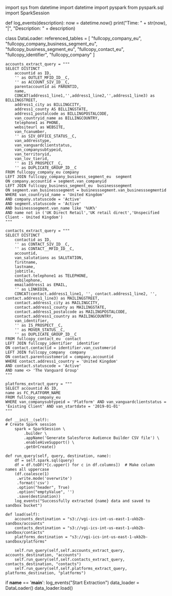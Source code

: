 import sys
from datetime import datetime
import pyspark
from pyspark.sql import SparkSession

def log_events(description):
    now = datetime.now()
    print("Time: " + str(now), "|", "Description: " + description)

class DataLoader:
    referenced_tables = [
        "fullcopy_company_eu",
        "fullcopy_company_business_segment_eu",
        "fullcopy_business_segment_eu",
        "fullcopy_contact_eu",
        "fullcopy_identifier",
        "fullcopy_company"
    ]

    accounts_extract_query = """
    SELECT DISTINCT
        accountid as ID,
        '' as OUTLET_MFID_ID__C,
        '' as ACCOUNT_SIV_ID__C,
        parentaccountid as PARENTID,
        name,
        CONCAT(address1_line1,'',address1_line2,'',address1_line3) as BILLINGSTREET,
        address1_city as BILLINGCITY,
        address1_county AS BILLINGSTATE,
        address1_postalcode as BILLINGPOSTALCODE,
        van_countryid_name as BILLINGCOUNTRY,
        telephone1 as PHONE,
        websiteurl as WEBSITE,
        van_fcanumber,
        '' as SIV_OFFICE_STATUS__C,
        van_addresstype,
        van_vanguardclientstatus,
        van_companysubtypeid,
        van_territoryid,
        van_lov_tierid,
        '' as IS_PROSPECT__C,
        '' as DUPLICATE_GROUP_ID__C
    FROM fullcopy_company_eu company
    LEFT JOIN fullcopy_company_business_segment_eu  segment
    ON company.accountid = segment.van_companyid
    LEFT JOIN fullcopy_business_segment_eu  businesssegment
    ON segment.van_businesssegment = businesssegment.van_businesssegmentid
    WHERE van_countryid_name = 'United Kingdom'
    AND company.statuscode = 'Active'
    AND segment.statuscode = 'Active'
    AND businesssegment.van_name like '%UK%'
    AND name not in ('UK Direct Retail','UK retail direct','Unspecified Client - United Kingdom')
    """

    contacts_extract_query = """
    SELECT DISTINCT
        contactid as ID,
        '' as CONTACT_SIV_ID__C,
        '' as CONTACT__MFID_ID__C,
        accountid,
        van_salutations as SALUTATION,
        firstname,
        lastname,
        jobtitle,
        contact.telephone1 as TELEPHONE,
        mobilephone,
        emailaddress1 as EMAIL,
        '' as LINKEDIN,
        CONCAT(contact.address1_line1, '', contact.address1_line2, '', contact.address1_line3) as MAILINGSTREET,
        contact.address1_city as MAILINGCITY,
        contact.address1_county as MAILINGSTATE,
        contact.address1_postalcode as MAILINGPOSTALCODE,
        contact.address1_country as MAILINGCOUNTRY,
        van_identifier,
        '' as IS_PROSPECT__C,
        '' as MOVER_STATUS__C,
        '' as DUPLICATE_GROUP_ID__C
    FROM fullcopy_contact_eu  contact
    LEFT JOIN fullcopy_identifier  identifier  
    ON contact.contactid = identifier.van_customerid
    LEFT JOIN fullcopy_company  company
    ON contact.parentcustomerid = company.accountid
    WHERE contact.address1_country = 'United Kingdom'
    AND contact.statuscode = 'Active'
    AND name <> 'The Vanguard Group'
    """

    platforms_extract_query = """
    SELECT accountid AS ID,
    name as FC_PLATFORM_NAME
    FROM fullcopy_company_eu
    WHERE van_companysubtypeid = 'Platform' AND van_vanguardclientstatus = 'Existing Client' AND van_startdate = '2019-01-01'
    """

    def __init__(self):
    # Create Spark session
        spark = SparkSession \
            .builder \
            .appName('Generate Salesforce Audience Builder CSV file') \
            .enableHiveSupport() \
            .getOrCreate()

    def run_query(self, query, destination, name):
        df = self.spark.sql(query)
        df = df.toDF(*[c.upper() for c in df.columns])  # Make column names all uppercase
        (df.coalesce(1)
         .write.mode('overwrite')
         .format('csv')
         .option("header", True)
         .option("emptyValue", '')
         .save(destination))
        log_events("Successfully extracted {name} data and saved to sandbox bucket")

    def load(self):
        accounts_destination = "s3://vgi-ics-int-us-east-1-ukb2b-sandbox/accounts"
        contacts_destination = "s3://vgi-ics-int-us-east-1-ukb2b-sandbox/contacts"
        platforms_destination = "s3://vgi-ics-int-us-east-1-ukb2b-sandbox/platforms"

        self.run_query(self,self.accounts_extract_query, accounts_destination, "accounts")
        self.run_query(self,self.contacts_extract_query, contacts_destination, "contacts")
        self.run_query(self,self.platforms_extract_query, platforms_destination, "platforms")


if __name__ == '__main__':
    log_events("Start Extraction")
    data_loader = DataLoader()
    data_loader.load()
